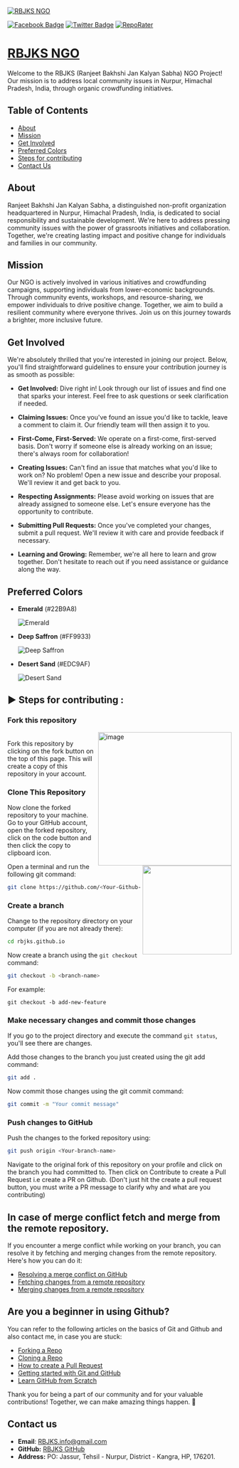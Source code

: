 [![RBJKS NGO](assets/images/hero.png)](https://rbjks.github.io/index.html)

[![Facebook Badge](https://img.shields.io/badge/Facebook-Profile-blue?style=flat&logo=facebook&link=https%3A%2F%2Fwww.facebook.com%2Fakil.bakhshi%2F)](https://www.facebook.com/akil.bakhshi/)
[![Twitter Badge](https://img.shields.io/badge/Twitter-Profile-blue?style=flat&logo=twitter&link=https%3A%2F%2Ftwitter.com%2Fa_bsays)](https://twitter.com/a_bsays)
[![RepoRater](https://repo-rater.eddiehub.io/api/badge?owner=rbjks&name=rbjks.github.io)](https://repo-rater.eddiehub.io/rate?owner=rbjks&name=rbjks.github.io)


# [RBJKS NGO](https://rbjks.github.io/index.html)

Welcome to the RBJKS (Ranjeet Bakhshi Jan Kalyan Sabha) NGO Project! Our mission is to address local community issues in Nurpur, Himachal Pradesh, India, through organic crowdfunding initiatives.

## Table of Contents

- [About](#about)
- [Mission](#mission)
- [Get Involved](#get-involved)
- [Preferred Colors](#Preferred-Colors)
- [Steps for contributing](#Steps-for-contributing)
- [Contact Us](#contact-us)

## About

Ranjeet Bakhshi Jan Kalyan Sabha, a distinguished non-profit organization headquartered in Nurpur, Himachal Pradesh, India, is dedicated to social responsibility and sustainable development. We're here to address pressing community issues with the power of grassroots initiatives and collaboration. Together, we're creating lasting impact and positive change for individuals and families in our community.

## Mission

Our NGO is actively involved in various initiatives and crowdfunding campaigns, supporting individuals from lower-economic backgrounds. Through community events, workshops, and resource-sharing, we empower individuals to drive positive change. Together, we aim to build a resilient community where everyone thrives. Join us on this journey towards a brighter, more inclusive future.

## Get Involved

We're absolutely thrilled that you're interested in joining our project. Below, you'll find straightforward guidelines to ensure your contribution journey is as smooth as possible:

  - **Get Involved:** Dive right in! Look through our list of issues and find one that sparks your interest. Feel free to ask questions or seek clarification if needed.

  - **Claiming Issues:** Once you've found an issue you'd like to tackle, leave a comment to claim it. Our friendly team will then assign it to you.

  - **First-Come, First-Served:** We operate on a first-come, first-served basis. Don't worry if someone else is already working on an issue; there's always room for collaboration!

  - **Creating Issues:** Can't find an issue that matches what you'd like to work on? No problem! Open a new issue and describe your proposal. We'll review it and get back to you.

  - **Respecting Assignments:** Please avoid working on issues that are already assigned to someone else. Let's ensure everyone has the opportunity to contribute.

  - **Submitting Pull Requests:** Once you've completed your changes, submit a pull request. We'll review it with care and provide feedback if necessary.

  - **Learning and Growing:** Remember, we're all here to learn and grow together. Don't hesitate to reach out if you need assistance or guidance along the way.

## Preferred Colors

- **Emerald** (#22B9A8)

  ![Emerald](https://user-images.githubusercontent.com/115361239/220578047-1ed3c681-0282-4b1e-85bd-66e86b1344bd.png)
- **Deep Saffron** (#FF9933)

  ![Deep Saffron](https://user-images.githubusercontent.com/115361239/220579735-fb87b37d-67f4-406c-8188-2d42f29f9847.png)
- **Desert Sand** (#EDC9AF)

  ![Desert Sand](https://user-images.githubusercontent.com/115361239/220578344-261f5716-3908-427b-9b17-a5e3215a18c6.png)


## ▶️ Steps for contributing :

### Fork this repository

<img align="right" width="300"  alt="image" src="https://user-images.githubusercontent.com/110724849/230174676-887cfddf-0c2d-4811-9aa1-0758af091c6b.png">

<br>
Fork this repository by clicking on the fork button on the top of this page.
This will create a copy of this repository in your account.

### Clone This Repository

<img  align="right" width="200" src="https://user-images.githubusercontent.com/110724849/230175272-c713e91d-f5bf-4cc3-8e37-b36f5d6881fb.png">

Now clone the forked repository to your machine.
Go to your GitHub account, open the forked repository, click on the code button and then click the copy to clipboard icon.

Open a terminal and run the following git command:

```bash
git clone https://github.com/<Your-Github-username>/rbjks.github.io.git
```

### Create a branch

Change to the repository directory on your computer (if you are not already there):

```bash
cd rbjks.github.io
```

Now create a branch using the `git checkout` command:

```bash
git checkout -b <branch-name>
```

For example:

```
git checkout -b add-new-feature
```

### Make necessary changes and commit those changes

If you go to the project directory and execute the command `git status`, you'll see there are changes.

Add those changes to the branch you just created using the git add command:

```bash
git add .
```

Now commit those changes using the git commit command:

```bash
git commit -m "Your commit message"
```

### Push changes to GitHub

Push the changes to the forked repository using:

```bash
git push origin <Your-branch-name>
```

Navigate to the original fork of this repository on your profile and click on the branch you had committed to.
Then click on Contribute to create a Pull Request i.e create a PR on Github. (Don't just hit the create a pull request button, you must write a PR message to clarify why and what are you contributing)

## In case of merge conflict fetch and merge from the remote repository.

If you encounter a merge conflict while working on your branch, you can resolve it by fetching and merging changes from the remote repository. Here's how you can do it:

- [Resolving a merge conflict on GitHub](https://docs.github.com/en/github/collaborating-with-issues-and-pull-requests/resolving-a-merge-conflict-on-github)
- [Fetching changes from a remote repository](https://docs.github.com/en/github/collaborating-with-issues-and-pull-requests/fetching-changes-from-a-remote-repository)
- [Merging changes from a remote repository](https://docs.github.com/en/github/collaborating-with-issues-and-pull-requests/merging-a-pull-request)

## Are you a beginner in using Github?

You can refer to the following articles on the basics of Git and Github and also contact me, in case you are stuck:

- [Forking a Repo](https://help.github.com/en/github/getting-started-with-github/fork-a-repo)
- [Cloning a Repo](https://help.github.com/en/desktop/contributing-to-projects/creating-an-issue-or-pull-request)
- [How to create a Pull Request](https://opensource.com/article/19/7/create-pull-request-github)
- [Getting started with Git and GitHub](https://towardsdatascience.com/getting-started-with-git-and-github-6fcd0f2d4ac6)
- [Learn GitHub from Scratch](https://lab.github.com/githubtraining/introduction-to-github)


Thank you for being a part of our community and for your valuable contributions! Together, we can make amazing things happen. 🌟

## Contact us

  - **Email**: RBJKS.info@gmail.com
  - **GitHub:** [RBJKS GitHub](https://github.com/rbjks)
  - **Address:** PO: Jassur, Tehsil - Nurpur, District - Kangra, HP, 176201.
